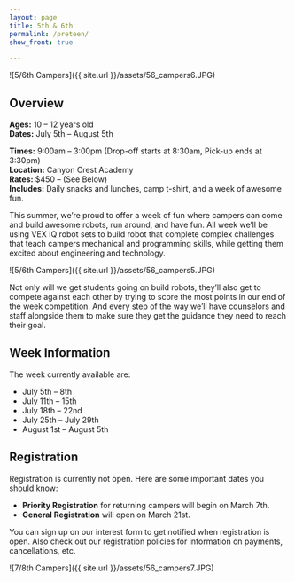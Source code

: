 ```yaml
---
layout: page
title: 5th & 6th
permalink: /preteen/
show_front: true

---
```


![5/6th Campers]({{ site.url }}/assets/56_campers6.JPG)

## Overview
**Ages:** 10 – 12 years old  
**Dates:** July 5th – August 5th  

**Times:** 9:00am – 3:00pm (Drop-off starts at 8:30am, Pick-up ends at 3:30pm)  
**Location:** Canyon Crest Academy  
**Rates:** $450 – (See Below)  
**Includes:** Daily snacks and lunches, camp t-shirt, and a week of awesome fun.  

This summer, we’re proud to offer a week of fun where campers can come and build awesome robots, run around, and have fun. All week we’ll be using VEX IQ robot sets to build robot that complete complex challenges that teach campers mechanical and programming skills, while getting them excited about engineering and technology.

![5/6th Campers]({{ site.url }}/assets/56_campers5.JPG)

Not only will we get students going on build robots, they’ll also get to compete against each other by trying to score the most points in our end of the week competition. And every step of the way we’ll have counselors and staff alongside them to make sure they get the guidance they need to reach their goal.

## Week Information
The week currently available are:

- July 5th – 8th
- July 11th – 15th
- July 18th – 22nd
- July 25th – July 29th
- August 1st – August 5th

## Registration
Registration is currently not open. Here are some important dates you should know:

- **Priority Registration** for returning campers will begin on March 7th.
- **General Registration** will open on March 21st.

You can sign up on our interest form to get notified when registration is open. Also check out our registration policies for information on payments, cancellations, etc.

![7/8th Campers]({{ site.url }}/assets/56_campers7.JPG)

